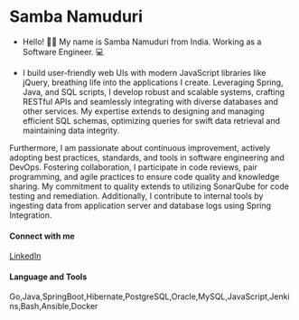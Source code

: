 # Samba Namuduri 

- Hello! 👋🏼 My name is Samba Namuduri from India. Working as a Software Engineer. 💻

- I build user-friendly web UIs with modern JavaScript libraries like jQuery, breathing life into the applications I create. Leveraging Spring, Java, and SQL scripts, I develop robust and scalable systems, crafting RESTful APIs and seamlessly integrating with diverse databases and other services. My expertise extends to designing and managing efficient SQL schemas, optimizing queries for swift data retrieval and maintaining data integrity.

Furthermore, I am passionate about continuous improvement, actively adopting best practices, standards, and tools in software engineering and DevOps. Fostering collaboration, I participate in code reviews, pair programming, and agile practices to ensure code quality and knowledge sharing. My commitment to quality extends to utilizing SonarQube for code testing and remediation. Additionally, I contribute to internal tools by ingesting data from application server and database logs using Spring Integration.

<h4>Connect with me</h4>
<a href="https://www.linkedin.com/in/sambanamuduri" rel="nofollow"> LinkedIn </a>
<br>
<h4>Language and Tools</h4>
Go,Java,SpringBoot,Hibernate,PostgreSQL,Oracle,MySQL,JavaScript,Jenkins,Bash,Ansible,Docker
